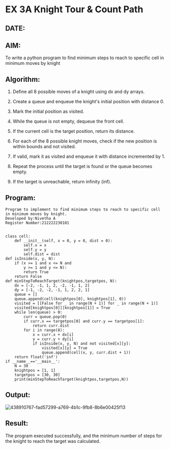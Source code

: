 # EX 3A Knight Tour & Count Path
## DATE:
## AIM:
To write a python program to find minimum steps to reach to specific cell in minimum moves by knight


## Algorithm:
1. Define all 8 possible moves of a knight using dx and dy arrays.

2. Create a queue and enqueue the knight's initial position with distance 0.

3. Mark the initial position as visited.

4. While the queue is not empty, dequeue the front cell.
 
5. If the current cell is the target position, return its distance.

6. For each of the 8 possible knight moves, check if the new position is within bounds and not 
   visited.

7. If valid, mark it as visited and enqueue it with distance incremented by 1.
 
8. Repeat the process until the target is found or the queue becomes empty.

9. If the target is unreachable, return infinity (inf).


## Program:
```
Program to implement to find minimum steps to reach to specific cell in minimum moves by knight.
Developed by:Nivetha A 
Register Number:212222230101  

```
```

class cell:
    def __init__(self, x = 0, y = 0, dist = 0):
        self.x = x
        self.y = y
        self.dist = dist
def isInside(x, y, N):
    if (x >= 1 and x <= N and
        y >= 1 and y <= N):
        return True
    return False
def minStepToReachTarget(knightpos,targetpos, N):
    dx = [-2, -1, 1, 2, -2, -1, 1, 2]
    dy = [-1, -2, -2, -1, 1, 2, 2, 1]
    queue = []
    queue.append(cell(knightpos[0], knightpos[1], 0))
    visited = [[False for _ in range(N + 1)] for _ in range(N + 1)]
    visited[knightpos[0]][knightpos[1]] = True
    while len(queue) > 0:
        curr = queue.pop(0)
        if curr.x == targetpos[0] and curr.y == targetpos[1]:
            return curr.dist
        for i in range(8):
            x = curr.x + dx[i]
            y = curr.y + dy[i]
            if isInside(x, y, N) and not visited[x][y]:
                visited[x][y] = True
                queue.append(cell(x, y, curr.dist + 1))
    return float('inf')
if __name__=='__main__':
    N = 30
    knightpos = [1, 1]
    targetpos = [30, 30]
    print(minStepToReachTarget(knightpos,targetpos,N))
```
## Output:

![438910767-fad57299-a769-4b1c-9fb8-8b6e00425f13](https://github.com/user-attachments/assets/0ba47f77-0c60-4052-92ca-32ac20f66d42)


## Result:
The program executed successfully, and the minimum number of steps for the knight to reach the target was calculated.
